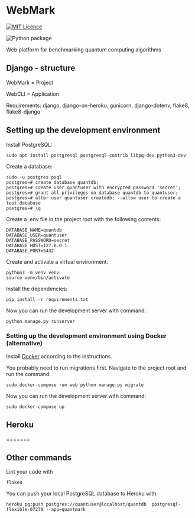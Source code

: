 # WebMark

[![MIT Licence](https://badges.frapsoft.com/os/mit/mit.png?v=103)](https://opensource.org/licenses/mit-license.php)

![Python package](https://github.com/ohtu2021-kvantti/WebMark/workflows/Python%20package/badge.svg)

Web platform for benchmarking quantum computing algorithms

## Django - structure

WebMark = Project

WebCLI = Application

Requirements: django, django-on-heroku, gunicorn, django-dotenv, flake8, flake8-django

## Setting up the development environment

Install PostgreSQL:

```
sudo apt install postgresql postgresql-contrib libpq-dev python3-dev
```

Create a database:
```
sudo -u postgres psql
postgres=# create database quantdb;
postgres=# create user quantuser with encrypted password 'secret';
postgres=# grant all privileges on database quantdb to quantuser;
postgres=# alter user quantuser createdb; --allow user to create a test database
postgres=# \q
```

Create a .env file in the project root with the following contents:
```
DATABASE_NAME=quantdb
DATABASE_USER=quantuser
DATABASE_PASSWORD=secret
DATABASE_HOST=127.0.0.1
DATABASE_PORT=5432
```

Create and activate a virtual environment:
```
python3 -m venv venv
source venv/bin/activate
```

Install the dependencies:
```
pip install -r requirements.txt
```

Now you can run the development server with command:
```
python manage.py runserver
```

### Setting up the development environment using Docker (alternative)

Install [Docker](https://docs.docker.com/engine/install/) according to the instructions.

You probably need to run migrations first. Navigate to the project root and
run the command:
```
sudo docker-compose run web python manage.py migrate
```
Now you can run the development server with command:
```
sudo docker-compose up
```

## Heroku
=======
## Other commands

Lint your code with
```
flake8
```

You can push your local PostgreSQL database to Heroku with
```
heroku pg:push postgres://quantuser@localhost/quantdb  postgresql-flexible-07270 --app=quantmark
```



